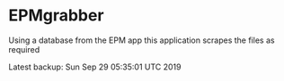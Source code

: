 # EPMgrabber
Using a database from the EPM app this application scrapes the files as required


Latest backup: Sun Sep 29 05:35:01 UTC 2019
